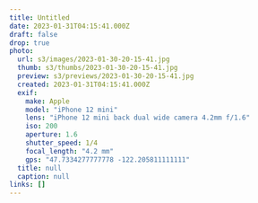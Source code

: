 ```yaml
---
title: Untitled
date: 2023-01-31T04:15:41.000Z
draft: false
drop: true
photo:
  url: s3/images/2023-01-30-20-15-41.jpg
  thumb: s3/thumbs/2023-01-30-20-15-41.jpg
  preview: s3/previews/2023-01-30-20-15-41.jpg
  created: 2023-01-31T04:15:41.000Z
  exif:
    make: Apple
    model: "iPhone 12 mini"
    lens: "iPhone 12 mini back dual wide camera 4.2mm f/1.6"
    iso: 200
    aperture: 1.6
    shutter_speed: 1/4
    focal_length: "4.2 mm"
    gps: "47.7334277777778 -122.205811111111"
  title: null
  caption: null
links: []
---
```

